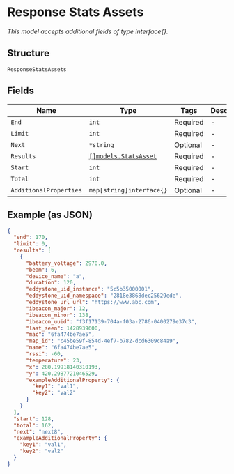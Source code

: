 
# Response Stats Assets

*This model accepts additional fields of type interface{}.*

## Structure

`ResponseStatsAssets`

## Fields

| Name | Type | Tags | Description |
|  --- | --- | --- | --- |
| `End` | `int` | Required | - |
| `Limit` | `int` | Required | - |
| `Next` | `*string` | Optional | - |
| `Results` | [`[]models.StatsAsset`](../../doc/models/stats-asset.md) | Required | - |
| `Start` | `int` | Required | - |
| `Total` | `int` | Required | - |
| `AdditionalProperties` | `map[string]interface{}` | Optional | - |

## Example (as JSON)

```json
{
  "end": 170,
  "limit": 0,
  "results": [
    {
      "battery_voltage": 2970.0,
      "beam": 6,
      "device_name": "a",
      "duration": 120,
      "eddystone_uid_instance": "5c5b35000001",
      "eddystone_uid_namespace": "2818e3868dec25629ede",
      "eddystone_url_url": "https://www.abc.com",
      "ibeacon_major": 12,
      "ibeacon_minor": 138,
      "ibeacon_uuid": "f3f17139-704a-f03a-2786-0400279e37c3",
      "last_seen": 1428939600,
      "mac": "6fa474be7ae5",
      "map_id": "c45be59f-854d-4ef7-b782-dcd6309c84a9",
      "name": "6fa474be7ae5",
      "rssi": -60,
      "temperature": 23,
      "x": 280.19918140310193,
      "y": 420.2987721046529,
      "exampleAdditionalProperty": {
        "key1": "val1",
        "key2": "val2"
      }
    }
  ],
  "start": 128,
  "total": 162,
  "next": "next8",
  "exampleAdditionalProperty": {
    "key1": "val1",
    "key2": "val2"
  }
}
```

